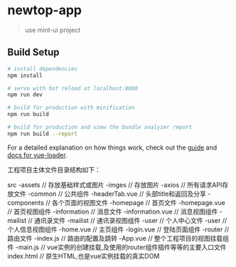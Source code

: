# newtop-app

> use mint-ui project

## Build Setup

``` bash
# install dependencies
npm install

# serve with hot reload at localhost:8080
npm run dev

# build for production with minification
npm run build

# build for production and view the bundle analyzer report
npm run build --report
```

For a detailed explanation on how things work, check out the [guide](http://vuejs-templates.github.io/webpack/) and [docs for vue-loader](http://vuejs.github.io/vue-loader).

工程项目主体文件目录结构如下：

src
    -assets                         // 存放基础样式或图片
        -imges                      // 存放图片
    -axios                          // 所有请求API存放文件
    -common                         // 公共组件
        -headerTab.vue              // 头部title和返回及分享
    -components                     // 各个页面的视图文件
        -homepage                   // 首页文件
            -homepage.vue           // 首页视图组件
        -information                // 消息文件
            -information.vue        // 消息视图组件
        -mailist                    // 通讯录文件
            -mailist                // 通讯录视图组件
        -user                       // 个人中心文件
            -user                   // 个人信息视图组件
        -home.vue                   // 主页组件
        -login.vue                  // 登陆页面组件
    -router                         // 路由文件
        -index.js                   // 路由的配置及跳转
    -App.vue                        // 整个工程项目的视图挂载组件
    -main.js                        // vue实例的创建挂载,及使用的router组件插件等等的主要入口文件
index.html                          // 原生HTML,也是vue实例挂载的真实DOM